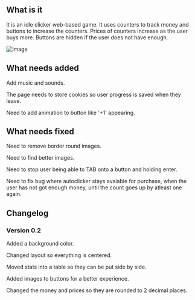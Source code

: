 ## What is it
It is an idle clicker web-based game. It uses counters to track money and buttons to increase the counters. Prices of counters increase as the user buys more. Buttons are hidden if the user does not have enough.

![image](https://github.com/Radius-coder/JS-Idle-clicker/assets/67561957/b9788035-8927-41c5-acd8-21a8884c24f4)


## What needs added
Add music and sounds.

The page needs to store cookies so user progress is saved when they leave.

Need to add animation to button like '+1' appearing.

## What needs fixed

Need to remove border round images.

Need to find better images.

Need to stop user being able to TAB onto a button and holding enter.

Need to fix bug where autoclicker stays avaiable for purchase, when the user has not got enough money, until the count goes up by atleast one again.

## Changelog

### Version 0.2
Added a background color.

Changed layout so everything is centered.

Moved stats into a table so they can be put side by side.

Added images to buttons for a better experience.

Changed the money and prices so they are rounded to 2 decimal places.
